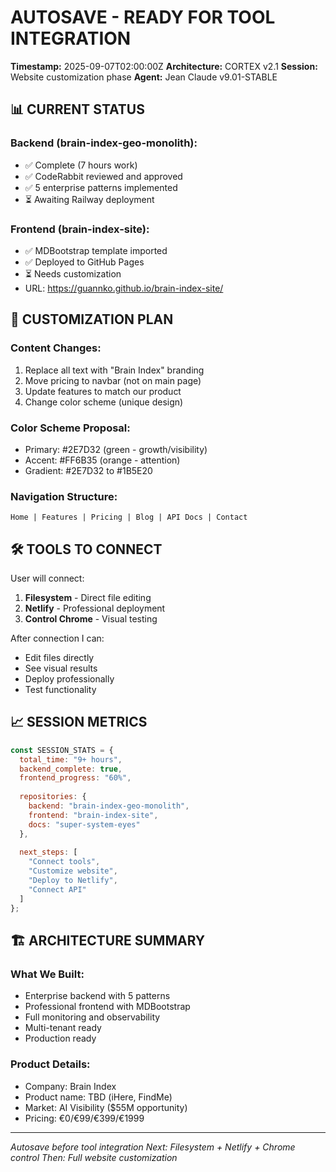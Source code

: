 # AUTOSAVE - READY FOR TOOL INTEGRATION
**Timestamp:** 2025-09-07T02:00:00Z
**Architecture:** CORTEX v2.1
**Session:** Website customization phase
**Agent:** Jean Claude v9.01-STABLE

## 📊 CURRENT STATUS

### Backend (brain-index-geo-monolith):
- ✅ Complete (7 hours work)
- ✅ CodeRabbit reviewed and approved
- ✅ 5 enterprise patterns implemented
- ⏳ Awaiting Railway deployment

### Frontend (brain-index-site):
- ✅ MDBootstrap template imported
- ✅ Deployed to GitHub Pages
- ⏳ Needs customization
- URL: https://guannko.github.io/brain-index-site/

## 🎯 CUSTOMIZATION PLAN

### Content Changes:
1. Replace all text with "Brain Index" branding
2. Move pricing to navbar (not on main page)
3. Update features to match our product
4. Change color scheme (unique design)

### Color Scheme Proposal:
- Primary: #2E7D32 (green - growth/visibility)
- Accent: #FF6B35 (orange - attention)
- Gradient: #2E7D32 to #1B5E20

### Navigation Structure:
```
Home | Features | Pricing | Blog | API Docs | Contact
```

## 🛠️ TOOLS TO CONNECT

User will connect:
1. **Filesystem** - Direct file editing
2. **Netlify** - Professional deployment
3. **Control Chrome** - Visual testing

After connection I can:
- Edit files directly
- See visual results
- Deploy professionally
- Test functionality

## 📈 SESSION METRICS

```javascript
const SESSION_STATS = {
  total_time: "9+ hours",
  backend_complete: true,
  frontend_progress: "60%",
  
  repositories: {
    backend: "brain-index-geo-monolith",
    frontend: "brain-index-site",
    docs: "super-system-eyes"
  },
  
  next_steps: [
    "Connect tools",
    "Customize website",
    "Deploy to Netlify",
    "Connect API"
  ]
};
```

## 🏗️ ARCHITECTURE SUMMARY

### What We Built:
- Enterprise backend with 5 patterns
- Professional frontend with MDBootstrap
- Full monitoring and observability
- Multi-tenant ready
- Production ready

### Product Details:
- Company: Brain Index
- Product name: TBD (iHere, FindMe)
- Market: AI Visibility ($55M opportunity)
- Pricing: €0/€99/€399/€1999

---
*Autosave before tool integration*
*Next: Filesystem + Netlify + Chrome control*
*Then: Full website customization*